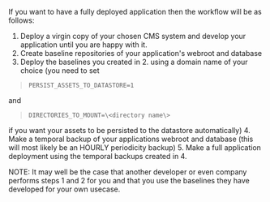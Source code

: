 If you want to have a fully deployed application then the workflow will be as follows:

1. Deploy a virgin copy of your chosen CMS system and develop your application until you are happy with it.
2. Create baseline repositories of your application's webroot and database
3. Deploy the baselines you created in 2. using a domain name of your choice (you need to set

>     PERSIST_ASSETS_TO_DATASTORE=1
and 
>     DIRECTORIES_TO_MOUNT=\<directory name\>
if you want your assets to be persisted to the datastore automatically)
4. Make a temporal backup of your applications webroot and database (this will most likely be an HOURLY periodicity backup)
5. Make a full application deployment using the temporal backups created in 4.

NOTE: It may well be the case that another developer or even company performs steps 1 and 2 for you and that you use the baselines they have developed for your own usecase. 
